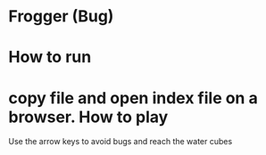 Frogger (Bug)
================

How to run
================
copy file and open index file on a browser.
How to play
================
Use the arrow keys to avoid bugs and reach the water cubes
